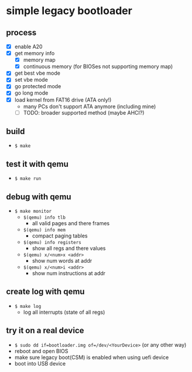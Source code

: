 # simple legacy bootloader

## process
* [x] enable A20
* [x] get memory info
  * [x] memory map
  * [x] continuous memory (for BIOSes not supporting memory map)
* [x] get best vbe mode
* [x] set vbe mode
* [x] go protected mode
* [x] go long mode
* [x] load kernel from FAT16 drive (ATA only!)
  * many PCs don't support ATA anymore (including mine)
  * [ ] TODO: broader supported method (maybe AHCI?)

## build
* ```$ make```

## test it with qemu
* ```$ make run```

## debug with qemu
* ```$ make monitor```
  * ```$(qemu) info tlb```
    * all valid pages and there frames
  * ```$(qemu) info mem```
    * compact paging tables
  * ```$(qemu) info registers```
    * show all regs and there values
  * ```$(qemu) x/<num>x <addr>```
    * show num words at addr
  * ```$(qemu) x/<num>i <addr>```
    * show num instructions at addr

## create log with qemu
* ```$ make log```
  * log all interrupts (state of all regs)

## try it on a real device
*  ```$ sudo dd if=bootloader.img of=/dev/<YourDevice>``` (or any other way)
* reboot and open BIOS
* make sure legacy boot(CSM) is enabled when using uefi device
* boot into USB device
